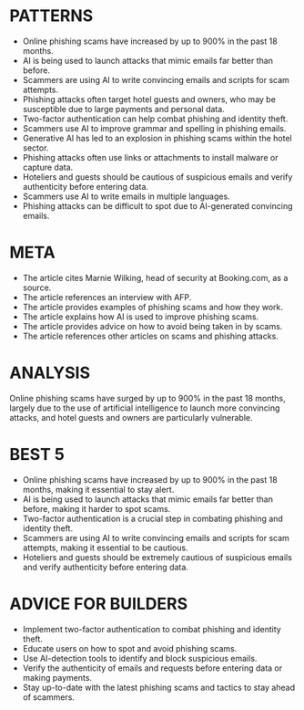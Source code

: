 # PATTERNS
* Online phishing scams have increased by up to 900% in the past 18 months.
* AI is being used to launch attacks that mimic emails far better than before.
* Scammers are using AI to write convincing emails and scripts for scam attempts.
* Phishing attacks often target hotel guests and owners, who may be susceptible due to large payments and personal data.
* Two-factor authentication can help combat phishing and identity theft.
* Scammers use AI to improve grammar and spelling in phishing emails.
* Generative AI has led to an explosion in phishing scams within the hotel sector.
* Phishing attacks often use links or attachments to install malware or capture data.
* Hoteliers and guests should be cautious of suspicious emails and verify authenticity before entering data.
* Scammers use AI to write emails in multiple languages.
* Phishing attacks can be difficult to spot due to AI-generated convincing emails.

# META
* The article cites Marnie Wilking, head of security at Booking.com, as a source.
* The article references an interview with AFP.
* The article provides examples of phishing scams and how they work.
* The article explains how AI is used to improve phishing scams.
* The article provides advice on how to avoid being taken in by scams.
* The article references other articles on scams and phishing attacks.

# ANALYSIS
Online phishing scams have surged by up to 900% in the past 18 months, largely due to the use of artificial intelligence to launch more convincing attacks, and hotel guests and owners are particularly vulnerable.

# BEST 5
* Online phishing scams have increased by up to 900% in the past 18 months, making it essential to stay alert.
* AI is being used to launch attacks that mimic emails far better than before, making it harder to spot scams.
* Two-factor authentication is a crucial step in combating phishing and identity theft.
* Scammers are using AI to write convincing emails and scripts for scam attempts, making it essential to be cautious.
* Hoteliers and guests should be extremely cautious of suspicious emails and verify authenticity before entering data.

# ADVICE FOR BUILDERS
* Implement two-factor authentication to combat phishing and identity theft.
* Educate users on how to spot and avoid phishing scams.
* Use AI-detection tools to identify and block suspicious emails.
* Verify the authenticity of emails and requests before entering data or making payments.
* Stay up-to-date with the latest phishing scams and tactics to stay ahead of scammers.
